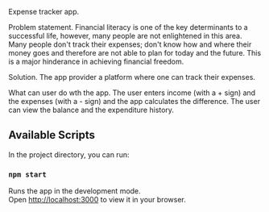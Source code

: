 Expense tracker app.

Problem statement.
Financial literacy is one of the key determinants to a successful life, however, many people are not enlightened in this area. Many people don't track their expenses; don't know how and where their money goes and therefore are not able to plan for today and the future. This is a major hinderance in achieving financial freedom.

Solution.
The app provider a platform where one can track their expenses.

What can user do wth the app.
The user enters income (with a + sign) and the expenses (with a - sign) and the app calculates the difference. 
The user can view the balance and the expenditure history.


## Available Scripts

In the project directory, you can run:

### `npm start`

Runs the app in the development mode.\
Open [http://localhost:3000](http://localhost:3000) to view it in your browser.


